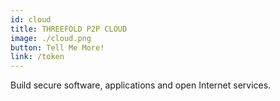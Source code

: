 ```yaml
---
id: cloud
title: THREEFOLD P2P CLOUD
image: ./cloud.png
button: Tell Me More!
link: /token
---
```


Build secure software, applications and open Internet services.
